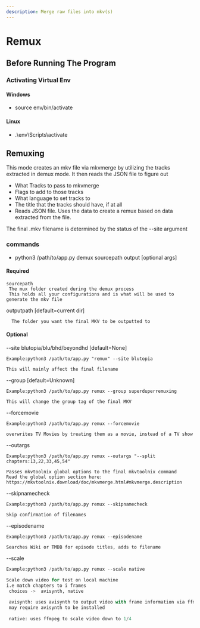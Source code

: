 ```yaml
---
description: Merge raw files into mkv(s)
---
```


# Remux



## Before Running The Program

### Activating Virtual Env

#### Windows

* source env/bin/activate

#### Linux

* .\env\Scripts\activate

## Remuxing

This mode creates an mkv file via mkvmerge by utilizing the tracks extracted in demux mode. It then reads the JSON file to figure out

* What Tracks to pass to mkvmerge
* Flags to add to those tracks
* What language to set tracks to
* The title that the tracks should have, if at all
* Reads JSON file. Uses the data to create a remux based on data extracted from the file.

The final .mkv filename is determined by the status of the --site argument

### commands

* python3 /path/to/app.py demux sourcepath output \[optional args]

#### Required

```
sourcepath 
 The mux folder created during the demux process
 This holds all your configurations and is what will be used to generate the mkv file
```

outputpath \[default=current dir]

```
  The folder you want the final MKV to be outputted to
```

#### Optional

\--site blutopia/blu/bhd/beyondhd \[default=None]

```
Example:python3 /path/to/app.py "remux" --site blutopia

This will mainly affect the final filename
```

\--group \[default=Unknown]

```
Example:python3 /path/to/app.py remux --group superduperremuxing

This will change the group tag of the final MKV
```

\--forcemovie

```
Example:python3 /path/to/app.py remux --forcemovie

overwrites TV Movies by treating them as a movie, instead of a TV show
```

\--outargs

```
Example:python3 /path/to/app.py remux --outargs "--split chapters:13,22,33,45,54"

Passes mkvtoolnix global options to the final mkvtoolnix command
Read the global option section here: https://mkvtoolnix.download/doc/mkvmerge.html#mkvmerge.description
```

\--skipnamecheck

```
Example:python3 /path/to/app.py remux --skipnamecheck

Skip confirmation of filenames
```

\--episodename

```
Example:python3 /path/to/app.py remux --episodename

Searches Wiki or TMDB for episode titles, adds to filename
```

\--scale

```python
Example:python3 /path/to/app.py remux --scale native

Scale down video for test on local machine
i.e match chapters to i frames
 choices ->  avisynth, native
 
 avisynth: uses avisynth to output video with frame information via ffms2
 may require avisynth to be installed
 
 native: uses ffmpeg to scale video down to 1/4

```

###
